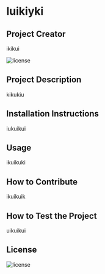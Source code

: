 # luikiyki

## Project Creator
ikikui

 ![license](https://img.shields.io/badge/license-GNUAGPLv3-blue.svg)

## Project Description
kikukiu

## Installation Instructions
iukuikui

## Usage
ikuikuki

## How to Contribute
ikuikuik

## How to Test the Project
uikuikui

## License
 ![license](https://img.shields.io/badge/license-GNUAGPLv3-blue.svg)

